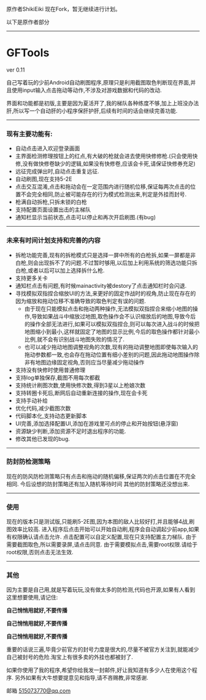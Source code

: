 原作者ShikiEiki
现在Fork，暂无继续进行计划。

以下是原作者部分

----

# GFTools
ver 0.11

自己写着玩的少前Android自动刷图程序,原理只是利用截图取色判断现在界面,并且使用input输入点击拖动等动作,不涉及对游戏数据和代码的改动.

界面和功能都是初版,主要是因为夏活开了,我的梯队各种练度不够,加上上班没办法肝,所以写一个自动肝的小程序保肝护肝,后续有时间的话会继续完善功能.

---
### 现有主要功能有:
- 自动点击进入欢迎登录画面
- 主界面检测修理按钮上的红点,有大破的枪就会进去使用快修修枪.(只会使用快修,没有做快修卷缺少的逻辑,如果没有快修卷,应该会卡死,请保证快修券充足)
- 远征完成弹出时,自动点击重复远征.
- 自动刷图,现在支持5-2E
- 点击交互混淆,点击和拖动会在一定范围内进行随机位移,保证每两次点击的位置不会完全相同,防止被可能存在的行为模式检测出来,判定是外挂而封号.
- 枪满自动拆枪,只拆未锁的白枪
- 支持配置页面设置出击的主梯队
- 通知栏显示当前状态,点击可以停止和再次开启刷图.(有bug)

---
### 未来有时间计划支持和完善的内容
- 拆枪功能完善,现有的拆枪模式只是选择一屏中所有的白枪拆,如果一屏都是非白枪,则会出现拆不了的问题.不过暂时够用,以后加上利用系统的筛选功能只拆白枪,或者以后可以加上选择拆什么枪.
- 支持更多关卡
- 通知栏点击有问题,有时候mainactivity被destory了点击通知栏时会闪退.
- 寻找模拟双指捏合缩放UI的方法,来更好的固定作战时的视角,防止现在存在的因为缩放和拖动位移不准确导致的取色判定有误的问题.
	- 由于现在只能模拟点击和拖动两种操作,无法模拟双指捏合来缩小地图的操作,导致如果战斗中缩放过地图,取色操作会不认识缩放后的地图,导致今后的操作全部无法进行,如果可以模拟双指捏合,则可以每次进入战斗的时候把地图缩小到最小,这样就固定了地图的显示比例,今后的取色操作都针对最小比例,就不会有识别战斗地图失败的情况了.
	- 也可以减少拖动地图调整视角的次数,现有的拖动调整地图即使每次输入的拖动参数都一致,也会存在拖动位置有细小差别的问题,因此拖动地图操作除非有地图边缘固定视角,否则应当尽量减少拖动操作 
- 支持没有快修时使用普通修理
- 支持log单独保存,截图不用每次都截
- 支持统计刷图次数,使用快修次数,得到3星以上枪娘次数
- 支持转圈卡死后,断网后自动重新连接的操作,现在会卡死
- 支持手动补给
- 优化代码,减少截图次数
- 代码脚本化,支持动态更新脚本
- UI完善,添加选择配置UI,添加在游戏里可点的停止和开始按钮(悬浮窗)
- 资源缺少判断,添加资源不足时退出程序的功能.
- 修改其他已发现的bug.

--- 
### 防封防检测策略
现在的防风防检测策略只有点击和拖动的随机偏移,保证两次的点击位置在不完全相同.
今后设想的防封策略还有加入随机等待时间
其他的防封策略还没想出来.

---
### 使用
现在的版本只是测试版,只能刷5-2E图,因为本图的敌人比较好打,并且能够4战,刷图效率比较高.
进入程序后点击开始可以开始自动刷,程序会自动调起少前app,如果有权限确认请点击允许.
点击配置可以自定义配置,现在只支持配置主力梯队.
由于需要截图取色,所以需要录屏,请点击同意.
由于需要模拟点击,需要root权限.请给于root权限,否则点击无法生效.

---
### 其他
  
因为主要是自己用,就是写着玩玩,没有做太多的防检测,代码也开源,如果有人看到这里想要使用,请记住:

**自己悄悄用就好,不要传播**

**自己悄悄用就好,不要传播**

**自己悄悄用就好,不要传播**

重要的话说三遍,毕竟少前官方的封号力度是很大的,尽量不被官方关注到,就能减少自己被封号的危险.淘宝上有很多卖的外挂也都被封了.

如果你使用了我的程序,希望你给我发一封邮件,好让我知道有多少人在使用这个程序.
另外如果有大牛想要提意见和指导,请不吝赐教,非常感谢.

邮箱 
515073770@qq.com


